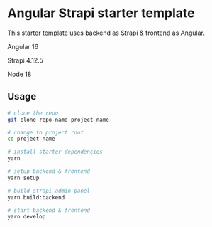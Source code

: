 # Angular Strapi starter template

This starter template uses backend as Strapi & frontend as Angular.

Angular 16

Strapi 4.12.5

Node 18

## Usage

```bash
# clone the repo
git clone repo-name project-name

```

```bash
# change to project root
cd project-name

```

```bash
# install starter dependencies
yarn

```

```bash
# setup backend & frontend
yarn setup

```

```bash
# build strapi admin panel
yarn build:backend

```

```bash
# start backend & frontend
yarn develop

```